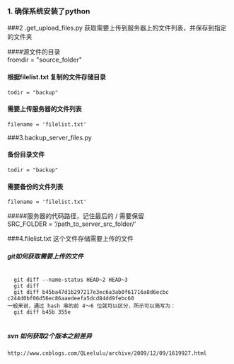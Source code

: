 ### 1. 确保系统安装了python

###2 .get_upload_files.py
获取需要上传到服务器上的文件列表，并保存到指定的文件夹
 
####源文件的目录  
	fromdir = "source_folder"
####	根据filelist.txt 复制的文件存储目录
 	todir = "backup"
####	需要上传服务器的文件列表
	filename = 'filelist.txt'
 

###3.backup_server_files.py
####	备份目录文件
  	todir = "backup"
####	需要备份的文件列表
  	filename = 'filelist.txt'
#####服务器的代码路径，记住最后的 / 需要保留  
  	SRC_FOLDER = ‘/path_to_server_src_folder/‘
    

###4.filelist.txt 这个文件存储需要上传的文件
#####	git如何获取需要上传的文件
<pre>
<code>
  git diff --name-status HEAD~2 HEAD~3
  git diff <commit> <commit>
  git diff b45ba47d1b297217e3ec6a3ab0f61716a8d6ecbc c244d0bf06d56ec86aaedeefa5dcd84dd9febc60
一般来说，通过 hash 串的前 4～6 位就可以区分，所示可以简写为：
  git diff b45b 355e
</code>
</pre>
#####	svn 如何获取2个版本之前差异
	http://www.cnblogs.com/QLeelulu/archive/2009/12/09/1619927.html
